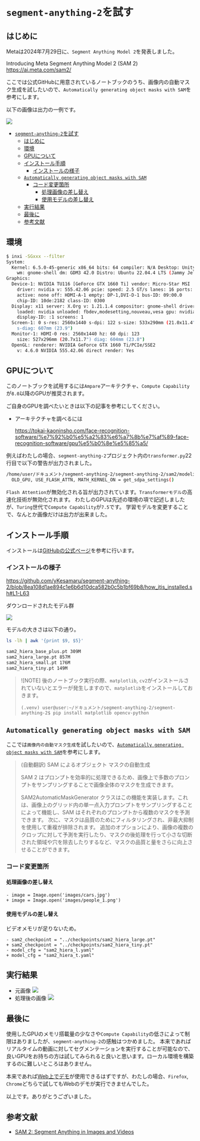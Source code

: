# `segment-anything-2`を試す

## はじめに
Metaは2024年7月29日に、`Segment Anything Model 2`を発表しました。

Introducing Meta Segment Anything Model 2 (SAM 2)
https://ai.meta.com/sam2/

ここでは公式GitHubに用意されているノートブックのうち、画像内の自動マスク生成を試したいので、`Automatically generating object masks with SAM`を参考にします。

以下の画像は出力の一例です。

![](https://raw.githubusercontent.com/yKesamaru/segment-anything-2/master/assets/eye-catch.png)

- [`segment-anything-2`を試す](#segment-anything-2を試す)
  - [はじめに](#はじめに)
  - [環境](#環境)
  - [GPUについて](#gpuについて)
  - [インストール手順](#インストール手順)
    - [インストールの様子](#インストールの様子)
  - [`Automatically generating object masks with SAM`](#automatically-generating-object-masks-with-sam)
    - [コード変更箇所](#コード変更箇所)
      - [処理画像の差し替え](#処理画像の差し替え)
      - [使用モデルの差し替え](#使用モデルの差し替え)
  - [実行結果](#実行結果)
  - [最後に](#最後に)
  - [参考文献](#参考文献)


## 環境
```bash
$ inxi -SGxxx --filter
System:
  Kernel: 6.5.0-45-generic x86_64 bits: 64 compiler: N/A Desktop: Unity
    wm: gnome-shell dm: GDM3 42.0 Distro: Ubuntu 22.04.4 LTS (Jammy Jellyfish)
Graphics:
  Device-1: NVIDIA TU116 [GeForce GTX 1660 Ti] vendor: Micro-Star MSI
    driver: nvidia v: 555.42.06 pcie: speed: 2.5 GT/s lanes: 16 ports:
    active: none off: HDMI-A-1 empty: DP-1,DVI-D-1 bus-ID: 09:00.0
    chip-ID: 10de:2182 class-ID: 0300
  Display: x11 server: X.Org v: 1.21.1.4 compositor: gnome-shell driver: X:
    loaded: nvidia unloaded: fbdev,modesetting,nouveau,vesa gpu: nvidia
    display-ID: :1 screens: 1
  Screen-1: 0 s-res: 2560x1440 s-dpi: 122 s-size: 533x290mm (21.0x11.4")
    s-diag: 607mm (23.9")
  Monitor-1: HDMI-0 res: 2560x1440 hz: 60 dpi: 123
    size: 527x296mm (20.7x11.7") diag: 604mm (23.8")
  OpenGL: renderer: NVIDIA GeForce GTX 1660 Ti/PCIe/SSE2
    v: 4.6.0 NVIDIA 555.42.06 direct render: Yes
```

## GPUについて
このノートブックを試用するには`Ampare`アーキテクチャ、`Compute Capability`が`8.0`以降のGPUが推奨されます。

ご自身のGPUを調べたいときは以下の記事を参考にしてください。

- アーキテクチャを調べるには

  https://tokai-kaoninsho.com/face-recognition-software/%e7%92%b0%e5%a2%83%e6%a7%8b%e7%af%89-face-recognition-software/gpu%e5%b0%8e%e5%85%a5/

例えばわたしの場合、`segment-anything-2`プロジェクト内の`transformer.py`22行目で以下の警告が出力されました。
```bash
/home/user/ドキュメント/segment-anything-2/segment-anything-2/sam2/modeling/sam/transformer.py:22: UserWarning: Flash Attention is disabled as it requires a GPU with Ampere (8.0) CUDA capability.
  OLD_GPU, USE_FLASH_ATTN, MATH_KERNEL_ON = get_sdpa_settings()
```
`Flash Attention`が無効化される旨が出力されています。`Transformerモデル`の高速化技術が無効化されます。
わたしのGPUは先述の環境の項で記述しましたが、`Turing`世代で`Compute Capability`が`7.5`です。
学習モデルを変更することで、なんとか画像だけは出力が出来ました。

## インストール手順
インストールは[GitHubの公式ページ](https://github.com/facebookresearch/segment-anything-2?tab=readme-ov-file#installation)を参考に行います。

### インストールの様子
https://github.com/yKesamaru/segment-anything-2/blob/8ea108d1ae894c1e6b6d10dca582b0c5b1bf69b8/how_itis_installed.sh#L1-L63

ダウンロードされたモデル群

![](https://raw.githubusercontent.com/yKesamaru/segment-anything-2/master/assets/2024-08-05-15-45-46.png)

モデルの大きさは以下の通り。
```bash
ls -lh | awk '{print $9, $5}'

sam2_hiera_base_plus.pt 309M
sam2_hiera_large.pt 857M
sam2_hiera_small.pt 176M
sam2_hiera_tiny.pt 149M
```

> ![NOTE]
> 後のノートブック実行の際、`matplotlib`, `cv2`がインストールされていないとエラーが発生しますので、`matplotlib`をインストールしておきます。
> 
> ```
> (.venv) user@user:~/ドキュメント/segment-anything-2/segment-anything-2$ pip install matplotlib opencv-python
> ```

## `Automatically generating object masks with SAM`
ここでは`画像内の自動マスク生成`を試したいので、[`Automatically generating object masks with SAM`](https://github.com/facebookresearch/segment-anything-2/blob/main/notebooks/automatic_mask_generator_example.ipynb)を参考にします。

> (自動翻訳)
> SAM によるオブジェクト マスクの自動生成
> 
> SAM 2 はプロンプトを効率的に処理できるため、画像上で多数のプロンプトをサンプリングすることで画像全体のマスクを生成できます。
> 
> SAM2AutomaticMaskGenerator クラスはこの機能を実装します。これは、画像上のグリッド内の単一点入力プロンプトをサンプリングすることによって機能し、SAM はそれぞれのプロンプトから複数のマスクを予測できます。
> 次に、マスクは品質のためにフィルタリングされ、非最大抑制を使用して重複が排除されます。
> 追加のオプションにより、画像の複数のクロップに対して予測を実行したり、マスクの後処理を行って小さな切断された領域や穴を除去したりするなど、マスクの品質と量をさらに向上させることができます。


### コード変更箇所
#### 処理画像の差し替え
```diff: In [17]
- image = Image.open('images/cars.jpg')
+ image = Image.open('images/people_1.png')
```
#### 使用モデルの差し替え
ビデオメモリが足りないため。
```diff: In [19]
- sam2_checkpoint = "../checkpoints/sam2_hiera_large.pt"
+ sam2_checkpoint = "../checkpoints/sam2_hiera_tiny.pt"
- model_cfg = "sam2_hiera_l.yaml"
+ model_cfg = "sam2_hiera_t.yaml"
```

## 実行結果
- 元画像
  ![](https://raw.githubusercontent.com/yKesamaru/segment-anything-2/master/assets/original.png)
- 処理後の画像
  ![](https://raw.githubusercontent.com/yKesamaru/segment-anything-2/master/assets/eye-catch.png)


## 最後に
使用したGPUのメモリ搭載量の少なさや`Compute Capability`の低さによって制限はありましたが、`segment-anything-2`の感触はつかめました。
本来であればリアルタイムの動画に対してセグメンテーションを実行することが可能なので、良いGPUをお持ちの方は試してみられると良いと思います。ローカル環境を構築するのに難しいところはありません。

本来であれば[Web上でデモ](https://sam2.metademolab.com/?utm_source=ai_meta_site&utm_medium=web&utm_content=AI_demos_page&utm_campaign=July_moment)が使用できるはずですが、わたしの場合、`Firefox`, `Chrome`どちらで試してもWebのデモが実行できませんでした。

以上です。ありがとうございました。

## 参考文献
- [SAM 2: Segment Anything in Images and Videos](https://github.com/facebookresearch/segment-anything-2?tab=readme-ov-file)